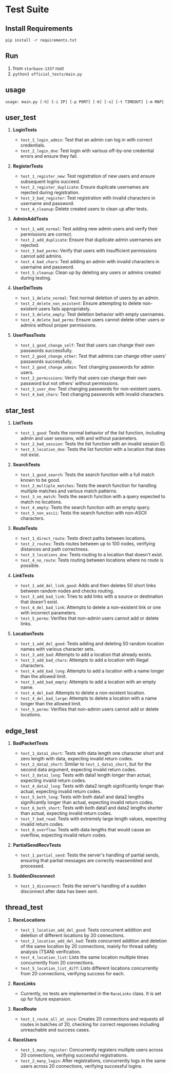 # Test Suite

## Install Requirements

`pip install -r requirements.txt`

## Run

1. from `starbase-1337` root
2. `python3 official_tests/main.py`

## usage

`usage: main.py [-h] [-i IP] [-p PORT] [-6] [-s] [-t TIMEOUT] [-m MAP]`

## user_test

1. **LoginTests**
   - `test_1_login_admin`: Test that an admin can log in with correct credentials.
   - `test_2_login_dne`: Test login with various off-by-one credential errors and ensure they fail.

2. **RegisterTests**
   - `test_1_register_new`: Test registration of new users and ensure subsequent logins succeed.
   - `test_2_register_duplicate`: Ensure duplicate usernames are rejected during registration.
   - `test_3_bad_register`: Test registration with invalid characters in username and password.
   - `test_4_cleanup`: Delete created users to clean up after tests.

3. **AdminAddTests**
   - `test_1_add_normal`: Test adding new admin users and verify their permissions are correct.
   - `test_2_add_duplicate`: Ensure that duplicate admin usernames are rejected.
   - `test_3_bad_perms`: Verify that users with insufficient permissions cannot add admins.
   - `test_4_bad_chars`: Test adding an admin with invalid characters in username and password.
   - `test_5_cleanup`: Clean up by deleting any users or admins created during testing.

4. **UserDelTests**
   - `test_1_delete_normal`: Test normal deletion of users by an admin.
   - `test_2_delete_non_existent`: Ensure attempting to delete non-existent users fails appropriately.
   - `test_3_delete_empty`: Test deletion behavior with empty usernames.
   - `test_4_delete_bad_perms`: Ensure users cannot delete other users or admins without proper permissions.

5. **UserPassTests**
   - `test_1_good_change_self`: Test that users can change their own passwords successfully.
   - `test_2_good_change_other`: Test that admins can change other users' passwords successfully.
   - `test_2_good_change_admin`: Test changing passwords for admin users.
   - `test_2_permissions`: Verify that users can change their own password but not others' without permissions.
   - `test_3_user_dne`: Test changing passwords for non-existent users.
   - `test_4_bad_chars`: Test changing passwords with invalid characters.

## star_test

1. **ListTests**
   - `test_1_good`: Tests the normal behavior of the list function, including admin and user sessions, with and without parameters.
   - `test_2_bad_session`: Tests the list function with an invalid session ID.
   - `test_3_location_dne`: Tests the list function with a location that does not exist.

2. **SearchTests**
   - `test_1_good_search`: Tests the search function with a full match known to be good.
   - `test_2_multiple_matches`: Tests the search function for handling multiple matches and various match patterns.
   - `test_3_no_match`: Tests the search function with a query expected to match no locations.
   - `test_4_empty`: Tests the search function with an empty query.
   - `test_5_non_ascii`: Tests the search function with non-ASCII characters.

3. **RouteTests**
   - `test_1_direct_route`: Tests direct paths between locations.
   - `test_2_routes`: Tests routes between up to 100 nodes, verifying distances and path correctness.
   - `test_3_locations_dne`: Tests routing to a location that doesn't exist.
   - `test_4_no_route`: Tests routing between locations where no route is possible.

4. **LinkTests**
   - `test_1_add_del_link_good`: Adds and then deletes 50 short links between random nodes and checks routing.
   - `test_3_add_bad_link`: Tries to add links with a source or destination that doesn't exist.
   - `test_4_del_bad_link`: Attempts to delete a non-existent link or one with incorrect parameters.
   - `test_5_perms`: Verifies that non-admin users cannot add or delete links.

5. **LocationTests**
   - `test_1_add_del_good`: Tests adding and deleting 50 random location names with various character sets.
   - `test_3_add_bad`: Attempts to add a location that already exists.
   - `test_3_add_bad_chars`: Attempts to add a location with illegal characters.
   - `test_4_add_bad_long`: Attempts to add a location with a name longer than the allowed limit.
   - `test_3_add_bad_empty`: Attempts to add a location with an empty name.
   - `test_4_del_bad`: Attempts to delete a non-existent location.
   - `test_4_del_bad_large`: Attempts to delete a location with a name longer than the allowed limit.
   - `test_5_perms`: Verifies that non-admin users cannot add or delete locations.

## edge_test

1. **BadPacketTests**
   - `test_1_data1_short`: Tests with data length one character short and zero length with data, expecting invalid return codes.
   - `test_2_data2_short`: Similar to `test_1_data1_short`, but for the second data argument, expecting invalid return codes.
   - `test_3_data1_long`: Tests with data1 length longer than actual, expecting invalid return codes.
   - `test_4_data2_long`: Tests with data2 length significantly longer than actual, expecting invalid return codes.
   - `test_5_both_long`: Tests with both data1 and data2 lengths significantly longer than actual, expecting invalid return codes.
   - `test_6_both_short`: Tests with both data1 and data2 lengths shorter than actual, expecting invalid return codes.
   - `test_7_bad_read`: Tests with extremely large length values, expecting invalid return codes.
   - `test_8_overflow`: Tests with data lengths that would cause an overflow, expecting invalid return codes.

2. **PartialSendRecvTests**
   - `test_1_partial_send`: Tests the server's handling of partial sends, ensuring that partial messages are correctly reassembled and processed.

3. **SuddenDisconnect**
   - `test_1_disconnect`: Tests the server's handling of a sudden disconnect after data has been sent.

## thread_test


1. **RaceLocations**
   - `test_1_location_add_del_good`: Tests concurrent addition and deletion of different locations by 20 connections.
   - `test_2_location_add_del_bad`: Tests concurrent addition and deletion of the same location by 20 connections, mainly for thread safety analysis (TSAN) verification.
   - `test_4_location_list`: Lists the same location multiple times concurrently from 20 connections.
   - `test_5_location_list_diff`: Lists different locations concurrently from 20 connections, verifying success for each.

2. **RaceLinks**
   - Currently, no tests are implemented in the `RaceLinks` class. It is set up for future expansion.

3. **RaceRoute**
   - `test_1_route_all_at_once`: Creates 20 connections and requests all routes in batches of 20, checking for correct responses including unreachable and success cases.

4. **RaceUsers**
   - `test_1_many_register`: Concurrently registers multiple users across 20 connections, verifying successful registrations.
   - `test_2_many_login`: After registrations, concurrently logs in the same users across 20 connections, verifying successful logins.
